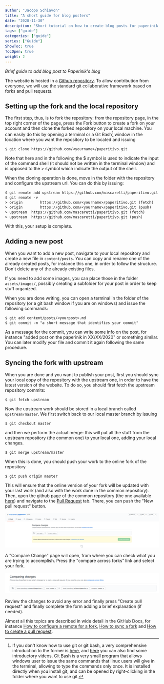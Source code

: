 ```yaml
---
author: "Jacopo Schiavon"
title: "A short guide for blog posters"
date: "2020-11-30"
description: "Short tutorial on how to create blog posts for paperinik."
tags: ["guide"]
categories: ["guide"]
series: ["Guide"]
ShowToc: true
TocOpen: true
weight: 2
---
```


_Brief guide to add blog post to Paperinik's blog_


The website is hosted in a [Github repository](https://github.com/mascaretti/paperitivo). To allow contribution from everyone, we will use the standard git collaborative framework based on forks and pull requests.

## Setting up the fork and the local repository

The first step, thus, is to fork the repository: from the repository page, in the top right corner of the page, press the Fork button to create a fork on your account and then clone the forked repository on your local machine. You can easily do this by opening a terminal or a Git Bash[^1] window in the location where you want the repository to be located and issuing 
```
$ git clone https://github.com/<yourname>/paperitivo.git
```
Note that here and in the following the $ symbol is used to indicate the input of the command shell (it should not be written in the terminal window) and is opposed to the > symbol which indicate the output of the shell.

[^1]: If you don't know how to use git or git bash, a very comprehensive introduction to the former is [here](https://git-scm.com/docs/user-manual), and [here](https://git-scm.com/doc) you can also find some introductory videos. 
	Git Bash is a very small program that allows windows user to issue the same commands that linux users will give in the terminal, allowing to type the commands only once. It is installed directly when you install git, and can be opened by right-clicking in the folder where you want to use git.

When the cloning operation is done, move in the folder with the repository and configure the upstream url. You can do this by issuing:
```
$ git remote add upstream https://github.com/mascaretti/paperitivo.git
$ git remote -v
> origin 		https://github.com/<yourname>/paperitivo.git (fetch)
> origin		https://github.com/<yourname>/paperitivo.git (push)
> upstream	https://github.com/mascaretti/paperitivo.git (fetch)
> upstream	https://github.com/mascaretti/paperitivo.git (push)
```

With this, your setup is complete.

## Adding a new post
When you want to add a new post, navigate to your local repository and create a new file in `content/posts`.
You can copy and rename one of the already created posts, for instance this one, in order to follow the structure. Don't delete any of the already existing files.

If you need to add some images, you can place those in the folder `assets/images/`, possibly creating a subfolder for your post in order to keep stuff organized.

When you are done writing, you can open a terminal in the folder of the repository (or a git bash window if you are on windows) and issue the following commands:
```
$ git add content/posts/<yourpost>.md
$ git commit -m "a short message that identifies your commit"
```
As a message for the commit, you can write some info on the post, for instance "added post on the paperinik in XX/XX/2020" or something similar. You can later modify your file and commit it again following the same procedure.

## Syncing the fork with upstream
When you are done and you want to publish your post, first you should sync your local copy of the repository with the upstream one, in order to have the latest version of the website.
To do so, you should first fetch the upstream repository commits:
```
$ git fetch upstream
```
Now the upstream work should be stored in a local branch called `upstream/master`. 
We first switch back to our local master branch by issuing
```
$ git checkout master
```
and then we perform the actual merge: this will put all the stuff from the upstream repository (the common one) to your local one, adding your local changes.
```
$ git merge upstream/master
```
When this is done, you should push your work to the online fork of the repository
```
$ git push origin master
```
This will ensure that the online version of your fork will be updated with your last work (and also with the work done in the common repository).
Then, open the github page of the common repository (the one available [here](https://github.com/mascaretti/paperitivo)) and navigate to the [Pull Request](https://github.com/mascaretti/paperitivo/pulls) tab. There, you can push the "New pull request" button.

![Creating a new pull request: the compare page](assets/images/posting-guide/compare-page.png)

A "Compare Change" page will open, from where you can check what you are trying to accomplish. Press the "compare across forks" link and select your fork. 

![Creating a new pull request: select your fork](assets/images/posting-guide/compare-forks.png)

Review the changes to avoid any error and finally press "Create pull request" and finally complete the form adding a brief explanation (if needed).

Almost all this topics are described in wide detail in the GitHub Docs, for instance [How to configure a remote for a fork](https://docs.github.com/en/free-pro-team@latest/github/collaborating-with-issues-and-pull-requests/configuring-a-remote-for-a-fork), [How to sync a fork](https://docs.github.com/en/free-pro-team@latest/github/collaborating-with-issues-and-pull-requests/syncing-a-fork) and [How to create a pull request](https://docs.github.com/en/free-pro-team@latest/github/collaborating-with-issues-and-pull-requests/creating-a-pull-request-from-a-fork).



